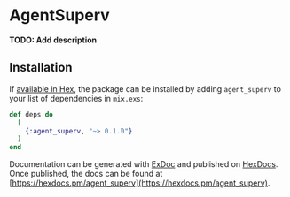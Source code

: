 # AgentSuperv

**TODO: Add description**

## Installation

If [available in Hex](https://hex.pm/docs/publish), the package can be installed
by adding `agent_superv` to your list of dependencies in `mix.exs`:

```elixir
def deps do
  [
    {:agent_superv, "~> 0.1.0"}
  ]
end
```

Documentation can be generated with [ExDoc](https://github.com/elixir-lang/ex_doc)
and published on [HexDocs](https://hexdocs.pm). Once published, the docs can
be found at [https://hexdocs.pm/agent_superv](https://hexdocs.pm/agent_superv).

